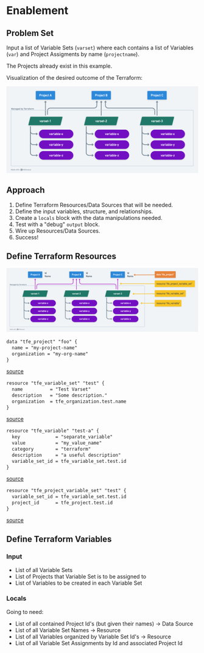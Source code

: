 # Enablement


## Problem Set

Input a list of Variable Sets (`varset`) where each contains a list of Variables (`var`) and Project Assigments by name (`projectname`).

The Projects already exist in this example.

Visualization of the desired outcome of the Terraform:

![](./images/Desired%20State.png)


## Approach

1. Define Terraform Resources/Data Sources that will be needed.
2. Define the input variables, structure, and relationships.
3. Create a `locals` block with the data manipulations needed.
4. Test with a "debug" `output` block.
5. Wire up Resources/Data Sources.
6. Success!

## Define Terraform Resources

![](./images/Desired%20Resources.png)


```
data "tfe_project" "foo" {
  name = "my-project-name"
  organization = "my-org-name"
}
```
[source](https://registry.terraform.io/providers/hashicorp/tfe/latest/docs/data-sources/project)


```
resource "tfe_variable_set" "test" {
  name          = "Test Varset"
  description   = "Some description."
  organization  = tfe_organization.test.name
}
```
[source](https://registry.terraform.io/providers/hashicorp/tfe/latest/docs/resources/variable_set)


```
resource "tfe_variable" "test-a" {
  key             = "separate_variable"
  value           = "my_value_name"
  category        = "terraform"
  description     = "a useful description"
  variable_set_id = tfe_variable_set.test.id
}
```
[source](https://registry.terraform.io/providers/hashicorp/tfe/latest/docs/resources/variable)


```
resource "tfe_project_variable_set" "test" {
  variable_set_id = tfe_variable_set.test.id
  project_id      = tfe_project.test.id
}
```
[source](https://registry.terraform.io/providers/hashicorp/tfe/latest/docs/resources/project_variable_set)


## Define Terraform Variables

### Input

* List of all Variable Sets
* List of Projects that Variable Set is to be assigned to
* List of Variables to be created in each Variable Set


### Locals

Going to need:
* List of all contained Project Id's (but given their names) -> Data Source
* List of all Variable Set Names -> Resource
* List of all Variables organized by Variable Set Id's -> Resource
* List of all Variable Set Assignments by Id and associated Project Id
